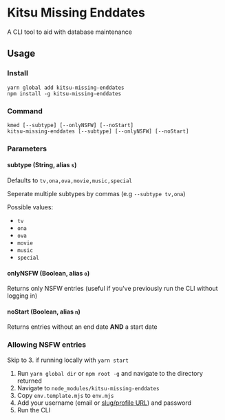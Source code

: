 # Kitsu Missing Enddates

A CLI tool to aid with database maintenance

## Usage

### Install

```
yarn global add kitsu-missing-enddates
npm install -g kitsu-missing-enddates
```

### Command

```
kmed [--subtype] [--onlyNSFW] [--noStart]
kitsu-missing-enddates [--subtype] [--onlyNSFW] [--noStart]
```

### Parameters

#### subtype (String, alias `s`)

Defaults to `tv,ona,ova,movie,music,special`

Seperate multiple subtypes by commas (e.g `--subtype tv,ona`)

Possible values:
- `tv`
- `ona`
- `ova`
- `movie`
- `music`
- `special`

#### onlyNSFW (Boolean, alias `o`)

Returns only NSFW entries (useful if you've previously run the CLI without logging in)

#### noStart (Boolean, alias `n`)

Returns entries without an end date **AND** a start date

### Allowing NSFW entries

Skip to 3. if running locally with `yarn start`

1. Run `yarn global dir` or `npm root -g` and navigate to the directory returned
2. Navigate to `node_modules/kitsu-missing-enddates`
3. Copy `env.template.mjs` to `env.mjs`
4. Add your username (email or [slug/profile URL](https://kitsu.io/settings/profile)) and password
5. Run the CLI
